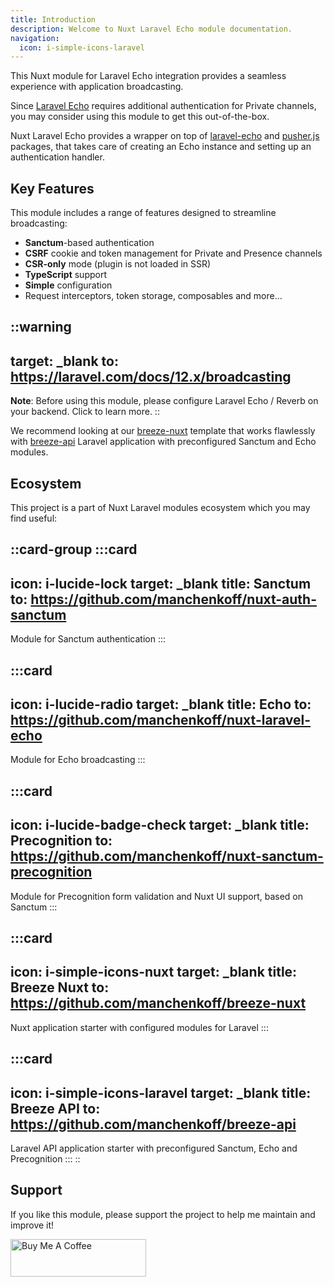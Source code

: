 ```yaml
---
title: Introduction
description: Welcome to Nuxt Laravel Echo module documentation.
navigation:
  icon: i-simple-icons-laravel
---
```


This Nuxt module for Laravel Echo integration provides a seamless experience with application broadcasting.

Since [Laravel Echo](https://laravel.com/docs/11.x/broadcasting) requires additional authentication for Private channels, 
you may consider using this module to get this out-of-the-box. 

Nuxt Laravel Echo provides a wrapper on top of [laravel-echo](https://www.npmjs.com/package/laravel-echo) 
and [pusher.js](https://www.npmjs.com/package/pusher-js) packages, 
that takes care of creating an Echo instance and setting up an authentication handler.

## Key Features

This module includes a range of features designed to streamline broadcasting:

- **Sanctum**-based authentication
- **CSRF** cookie and token management for Private and Presence channels
- **CSR-only** mode (plugin is not loaded in SSR)
- **TypeScript** support
- **Simple** configuration
- Request interceptors, token storage, composables and more...

::warning
---
target: _blank
to: https://laravel.com/docs/12.x/broadcasting 
---
**Note**: Before using this module, please configure Laravel Echo / Reverb on your backend. 
Click to learn more.
::

We recommend looking at our [breeze-nuxt](https://github.com/manchenkoff/breeze-nuxt) template that works flawlessly with 
[breeze-api](https://github.com/manchenkoff/breeze-api) Laravel application with preconfigured Sanctum and Echo modules.

## Ecosystem

This project is a part of Nuxt Laravel modules ecosystem which you may find useful:

::card-group
  :::card
  ---
  icon: i-lucide-lock
  target: _blank
  title: Sanctum
  to: https://github.com/manchenkoff/nuxt-auth-sanctum
  ---
  Module for Sanctum authentication
  :::

  :::card
  ---
  icon: i-lucide-radio
  target: _blank
  title: Echo
  to: https://github.com/manchenkoff/nuxt-laravel-echo
  ---
  Module for Echo broadcasting
  :::

  :::card
  ---
  icon: i-lucide-badge-check
  target: _blank
  title: Precognition
  to: https://github.com/manchenkoff/nuxt-sanctum-precognition
  ---
  Module for Precognition form validation and Nuxt UI support, based on Sanctum
  :::

  :::card
  ---
  icon: i-simple-icons-nuxt
  target: _blank
  title: Breeze Nuxt
  to: https://github.com/manchenkoff/breeze-nuxt
  ---
  Nuxt application starter with configured modules for Laravel
  :::

  :::card
  ---
  icon: i-simple-icons-laravel
  target: _blank
  title: Breeze API
  to: https://github.com/manchenkoff/breeze-api
  ---
  Laravel API application starter with preconfigured Sanctum, Echo and Precognition
  :::
::

## Support

If you like this module, please support the project to help me maintain and improve it!

<a href="https://www.buymeacoffee.com/manchenkoff" target="_blank"><img src="https://cdn.buymeacoffee.com/buttons/v2/default-yellow.png" alt="Buy Me A Coffee" style="height: 60px !important;width: 217px !important;" ></a>

